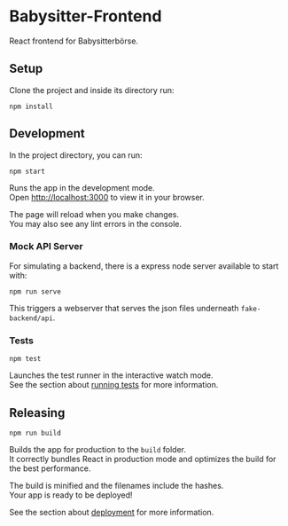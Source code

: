 # Babysitter-Frontend

React frontend for Babysitterbörse.

## Setup

Clone the project and inside its directory run:

```
npm install
```

## Development

In the project directory, you can run:

```
npm start
```

Runs the app in the development mode.\
Open [http://localhost:3000](http://localhost:3000) to view it in your browser.

The page will reload when you make changes.\
You may also see any lint errors in the console.

### Mock API Server

For simulating a backend, there is a express node server available to start with:

```
npm run serve
```

This triggers a webserver that serves the json files underneath `fake-backend/api`.

### Tests

```
npm test
```

Launches the test runner in the interactive watch mode.\
See the section about [running tests](https://facebook.github.io/create-react-app/docs/running-tests) for more information.

## Releasing

```
npm run build
```

Builds the app for production to the `build` folder.\
It correctly bundles React in production mode and optimizes the build for the best performance.

The build is minified and the filenames include the hashes.\
Your app is ready to be deployed!

See the section about [deployment](https://facebook.github.io/create-react-app/docs/deployment) for more information.
